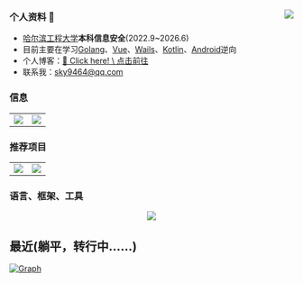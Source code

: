 ### 个人资料  👋<a href="https://github.com/only9464/"><img align="right" src="https://komarev.com/ghpvc/?username=only9464&label=Views"></a>
-  [哈尔滨工程大学](http://www.hrbeu.edu.cn/)**本科信息安全**(2022.9~2026.6)
-  目前主要在学习[Golang](https://go.dev/)、[Vue](https://cn.vuejs.org/)、[Wails](https://wails.io/zh-Hans/)、[Kotlin](https://kotlinlang.org/)、[Android](https://www.android.com/)逆向
- 个人博客：[👋 Click here! \  点击前往](https://blog.mioe.me/)
- 联系我：[sky9464@qq.com](mailto:sky9464@qq.com)
### 信息
<table align="center">
    <tr>
        <td align="center">
          <picture>
            <img src="https://github-readme-stats.vercel.app/api?hide_border=true&locale=cn&username=only9464&show_icons=true&include_all_commits=true">
          </picture>
        </td>
        <td align="center">
          <picture>
            <img src="https://github-readme-stats.vercel.app/api/top-langs/?hide_border=true&locale=cn&username=only9464&layout=compact&langs_count=12">
          </picture>
        </td>
    </tr>
</table>

### 推荐项目

<table align="center">
    <tr>
        <td align="center">
          <picture>
            <a href="https://github.com/only9464/HEU-Wisedu">
                <img src="https://github-readme-stats.vercel.app/api/pin/?hide_border=true&username=only9464&repo=HEU-Wisedu&show_owner=true">
            </a>
          </picture>
        </td>
        <td align="center">
          <picture>
            <a href="https://github.com/only9464/Fuck-YuKeTang">
                <img src="https://github-readme-stats.vercel.app/api/pin/?hide_border=true&username=only9464&repo=Fuck-YuKeTang&show_owner=true">
            </a>
          </picture>
        </td>
    </tr>
</table>

### 语言、框架、工具

<p align="center">
    <picture>
        <img src="https://skillicons.dev/icons?i=go,js,ts,py,cpp,c,kotlin,java,bash,vue,nodejs,vscode,pycharm,androidstudio,idea&theme=light" />
    </picture>
</p>

## 最近(躺平，转行中......)
[![Graph](https://github-readme-activity-graph.vercel.app/graph?username=only9464&theme=github-compact&hide_border=true&area=true)](https://github-readme-activity-graph.vercel.app/graph?username=only9464&theme=github-compact&hide_border=true&area=true)

